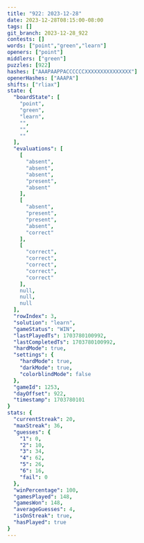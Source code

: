 ```yaml
---
title: "922: 2023-12-28"
date: 2023-12-28T08:15:00-08:00
tags: []
git_branch: 2023-12-28_922
contests: []
words: ["point","green","learn"]
openers: ["point"]
middlers: ["green"]
puzzles: [922]
hashes: ["AAAPAAPPACCCCCCXXXXXXXXXXXXXXX"]
openerHashes: ["AAAPA"]
shifts: ["rliax"]
state: {
  "boardState": [
    "point",
    "green",
    "learn",
    "",
    "",
    ""
  ],
  "evaluations": [
    [
      "absent",
      "absent",
      "absent",
      "present",
      "absent"
    ],
    [
      "absent",
      "present",
      "present",
      "absent",
      "correct"
    ],
    [
      "correct",
      "correct",
      "correct",
      "correct",
      "correct"
    ],
    null,
    null,
    null
  ],
  "rowIndex": 3,
  "solution": "learn",
  "gameStatus": "WIN",
  "lastPlayedTs": 1703780100992,
  "lastCompletedTs": 1703780100992,
  "hardMode": true,
  "settings": {
    "hardMode": true,
    "darkMode": true,
    "colorblindMode": false
  },
  "gameId": 1253,
  "dayOffset": 922,
  "timestamp": 1703780101
}
stats: {
  "currentStreak": 20,
  "maxStreak": 36,
  "guesses": {
    "1": 0,
    "2": 10,
    "3": 34,
    "4": 62,
    "5": 26,
    "6": 16,
    "fail": 0
  },
  "winPercentage": 100,
  "gamesPlayed": 148,
  "gamesWon": 148,
  "averageGuesses": 4,
  "isOnStreak": true,
  "hasPlayed": true
}
---
```

<!-- more -->
